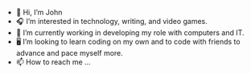 - 👋 Hi, I’m John
- 🎧 I’m interested in technology, writing, and video games. 
- 🌱 I’m currently working in developing my role with computers and IT.
- 🖥️ I’m looking to learn coding on my own and to code with friends to advance and pace myself more.
- 📫 How to reach me ...

<!---
johns9819/johns9819 is a ✨ special ✨ repository because its `README.md` (this file) appears on your GitHub profile.
You can click the Preview link to take a look at your changes.
--->
